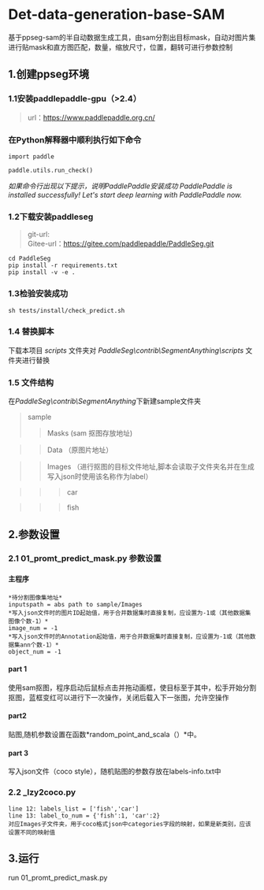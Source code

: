 # Det-data-generation-base-SAM
基于ppseg-sam的半自动数据生成工具，由sam分割出目标mask，自动对图片集进行贴mask和直方图匹配，数量，缩放尺寸，位置，翻转可进行参数控制

## 1.创建ppseg环境
### 1.1安装paddlepaddle-gpu（>2.4）
> url：https://www.paddlepaddle.org.cn/
### 在Python解释器中顺利执行如下命令
```
import paddle

paddle.utils.run_check()
```
*如果命令行出现以下提示，说明PaddlePaddle安装成功*
*PaddlePaddle is installed successfully! Let's start deep learning with PaddlePaddle now.*

### 1.2下载安装paddleseg
> git-url:  
> Gitee-url：https://gitee.com/paddlepaddle/PaddleSeg.git
```
cd PaddleSeg
pip install -r requirements.txt
pip install -v -e .
```
### 1.3检验安装成功
```
sh tests/install/check_predict.sh
```
### 1.4 替换脚本
下载本项目 *scripts* 文件夹对 *PaddleSeg\contrib\SegmentAnything\scripts* 文件夹进行替换
### 1.5 文件结构
在*PaddleSeg\contrib\SegmentAnything*下新建sample文件夹
> sample
> > Masks (sam 抠图存放地址)

> > Data （原图片地址）

> > Images （进行抠图的目标文件地址,脚本会读取子文件夹名并在生成写入json时使用该名称作为label）

> > > car

> > > fish

## 2.参数设置
### 2.1 01_promt_predict_mask.py 参数设置
#### 主程序
    *待分割图像集地址*
    inputspath = abs path to sample/Images  
    *写入json文件时的图片ID起始值，用于合并数据集时直接复制，应设置为-1或（其他数据集图像个数-1）*
    image_num = -1
    *写入json文件时的Annotation起始值，用于合并数据集时直接复制，应设置为-1或（其他数据集ann个数-1）*
    object_num = -1
#### part 1
  使用sam抠图，程序启动后鼠标点击并拖动画框，使目标至于其中，松手开始分割抠图，蓝框变红可以进行下一次操作，关闭后载入下一张图，允许空操作
#### part2
  贴图,随机参数设置在函数*random_point_and_scala（）*中。
#### part 3
  写入json文件（coco style），随机贴图的参数存放在labels-info.txt中
### 2.2 _lzy2coco.py
    line 12: labels_list = ['fish','car']
    line 13: label_to_num = {'fish':1, 'car':2}
    对应Images子文件夹，用于coco格式json中categories字段的映射，如果是新类别，应该设置不同的映射值
## 3.运行
run 01_promt_predict_mask.py
    
